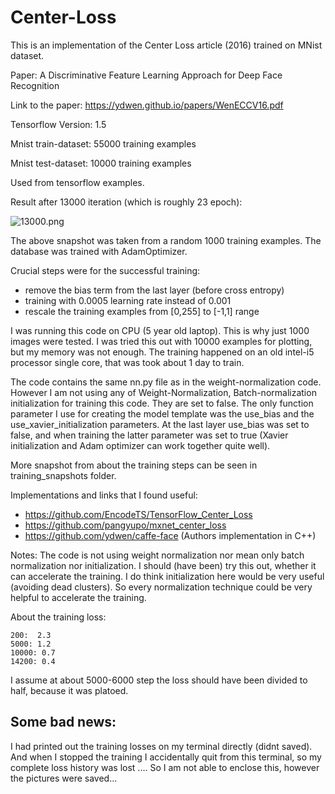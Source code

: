 # Center-Loss
This is an implementation of the Center Loss article (2016) trained on MNist dataset.

Paper:
A Discriminative Feature Learning Approach
for Deep Face Recognition

Link to the paper:
https://ydwen.github.io/papers/WenECCV16.pdf

Tensorflow Version: 1.5

Mnist train-dataset: 55000 training examples

Mnist test-dataset: 10000 training examples

Used from tensorflow examples.

Result after 13000 iteration (which is roughly 23 epoch):

![13000.png](https://user-images.githubusercontent.com/13023894/36691720-5b842862-1b36-11e8-9d1e-84e212f8ed9f.png)

The above snapshot was taken from a random 1000 training examples. The database was trained with AdamOptimizer.

Crucial steps were for the successful training:
 - remove the bias term from the last layer (before cross entropy)
 - training with 0.0005 learning rate instead of 0.001
 - rescale the training examples from \[0,255\] to \[-1,1\] range
 
 
I was running this code on CPU (5 year old laptop). This is why just 1000 images were tested. I was tried this out with 10000 examples for plotting, but my memory was not enough. The training happened on an old intel-i5 processor single core, that was took about 1 day to train.

The code contains the same nn.py file as in the weight-normalization code. However I am not using any of Weight-Normalization, Batch-normalization initialization for training this code. They are set to false. The only function parameter I use for creating the model template was the use_bias and the use_xavier_initialization parameters. At the last layer use_bias was set to false, and when training the latter parameter was set to true (Xavier initialization and Adam optimizer can work together quite well).

More snapshot from about the training steps can be seen in training_snapshots folder. 

Implementations and links that I found useful:
  - https://github.com/EncodeTS/TensorFlow_Center_Loss
  - https://github.com/pangyupo/mxnet_center_loss
  - https://github.com/ydwen/caffe-face (Authors implementation in C++) 

Notes: The code is not using weight normalization nor mean only batch normalization nor initialization. I should (have been) try this out, whether it can accelerate the training. I do think initialization here would be very useful (avoiding dead clusters). So every normalization technique could be very helpful to accelerate the training.

About the training loss:

    200:  2.3
    5000: 1.2
    10000: 0.7
    14200: 0.4

I assume at about 5000-6000 step the loss should have been divided to half, because it was platoed.

## Some bad news: 

I had printed out the training losses on my terminal directly (didnt saved). And when I stopped the training I accidentally quit from this terminal, so my complete loss history was lost .... So I am not able to enclose this, however the pictures were saved...







